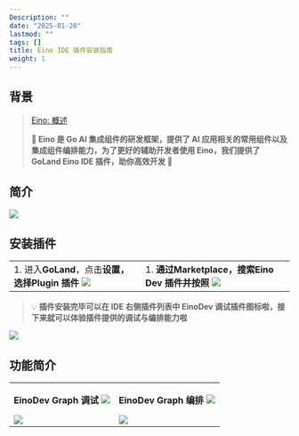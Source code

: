 ```yaml
---
Description: ""
date: "2025-01-20"
lastmod: ""
tags: []
title: Eino IDE 插件安装指南
weight: 1
---
```


## 背景

> [Eino: 概述](/zh/docs/eino/overview)
>
> **🚀  Eino 是 Go AI 集成组件的研发框架，提供了 AI 应用相关的常用组件以及集成组件编排能力，为了更好的辅助开发者使用 Eino，我们提供了 GoLand Eino IDE 插件，助你高效开发  🚀**

## 简介

![](/img/eino/Cqmmw3iCGhMsfsbot1DcxNNbnfd.png)

## 安装插件

<table><tbody><tr>
<td>
1. 进入<strong>GoLand</strong>，点击<strong>设置，选择Plugin 插件</strong>
<img src="/img/eino/ODUgbnVNrozhbcxS8fqcCIHYn1A.png" />

</td>
<td>
1. <strong>通过Marketplace，搜索Eino Dev 插件并按照</strong>
<img src="/img/eino/S0yAbpcV8oauOpxgGKlcn6lVn6g.png" />

</td>
</tr></tbody></table>

> 💡
> **插件安装完毕可以在 IDE 右侧插件列表中 EinoDev 调试插件图标啦，接下来就可以体验插件提供的调试与编排能力啦**

![](/img/eino/FKjdbSKaGoXhTnxBIvuc9n6unHd.png)

## 功能简介

<table><tbody><tr>
<td>

<strong>EinoDev Graph 调试</strong>
<img src="/img/eino/F0fzbd6AJotBncxRfbocMOconyg.png" />

<img src="/img/eino/Y0zRbjdHIoCkvLxMPeycBYIFnCg.png" />

</td>
<td>

<strong>EinoDev Graph 编排</strong>
<img src="/img/eino/AmFfbwQzUoxQlQxNw9JcbMdynZD.png" />

<img src="/img/eino/Nn8ZbuI79oZmHmxQSLecGWmsn62.png" />

</td>
</tr></tbody></table>

##
